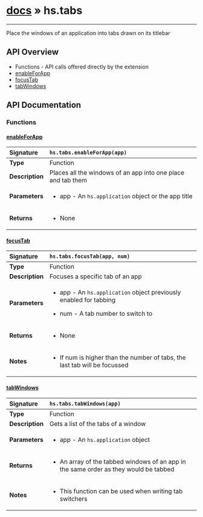 # [docs](index.md) » hs.tabs
---

Place the windows of an application into tabs drawn on its titlebar

## API Overview
* Functions - API calls offered directly by the extension
 * [enableForApp](#enableforapp)
 * [focusTab](#focustab)
 * [tabWindows](#tabwindows)

## API Documentation

### Functions

#### [enableForApp](#enableforapp)
| <span style="float: left;">**Signature**</span> | <span style="float: left;">`hs.tabs.enableForApp(app)` </span>                                                          |
| -----------------------------------------------------|---------------------------------------------------------------------------------------------------------|
| **Type**                                             | Function                                                                                         |
| **Description**                                      | Places all the windows of an app into one place and tab them                                                                                         |
| **Parameters**                                       | <ul><li>app - An <code>hs.application</code> object or the app title</li></ul>   |
| **Returns**                                          | <ul><li>None</li></ul>            |

#### [focusTab](#focustab)
| <span style="float: left;">**Signature**</span> | <span style="float: left;">`hs.tabs.focusTab(app, num)` </span>                                                          |
| -----------------------------------------------------|---------------------------------------------------------------------------------------------------------|
| **Type**                                             | Function                                                                                         |
| **Description**                                      | Focuses a specific tab of an app                                                                                         |
| **Parameters**                                       | <ul><li>app - An <code>hs.application</code> object previously enabled for tabbing</li></ul><ul><li>num - A tab number to switch to</li></ul>   |
| **Returns**                                          | <ul><li>None</li></ul>            |
| **Notes**                                            | <ul><li>If num is higher than the number of tabs, the last tab will be focussed</li></ul>                 |

#### [tabWindows](#tabwindows)
| <span style="float: left;">**Signature**</span> | <span style="float: left;">`hs.tabs.tabWindows(app)` </span>                                                          |
| -----------------------------------------------------|---------------------------------------------------------------------------------------------------------|
| **Type**                                             | Function                                                                                         |
| **Description**                                      | Gets a list of the tabs of a window                                                                                         |
| **Parameters**                                       | <ul><li>app - An <code>hs.application</code> object</li></ul>   |
| **Returns**                                          | <ul><li>An array of the tabbed windows of an app in the same order as they would be tabbed</li></ul>            |
| **Notes**                                            | <ul><li>This function can be used when writing tab switchers</li></ul>                 |

